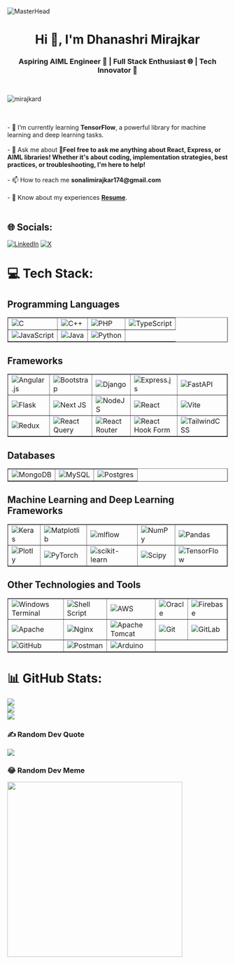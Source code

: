 <br>![MasterHead](https://camo.githubusercontent.com/082e4970f39bf3115a35b161f85d2b56a3146bc1b5c4f4822cdedfaf80fbaa8f/68747470733a2f2f692e696d6775722e636f6d2f344153616679302e706e67)<br>
<h1 align="center">Hi 👋, I'm Dhanashri Mirajkar</h1><h3 align="center">Aspiring AIML Engineer 🤖 | Full Stack Enthusiast 🌐 | Tech Innovator 🚀 </h3><br>

<p align="left"> <img src="https://komarev.com/ghpvc/?username=mirajkard&label=Profile%20views&color=0e75b6&style=flat" alt="mirajkard" /> </p><br>
<br>- 🌱 I’m currently learning <b>TensorFlow</b>, a powerful library for machine learning and deep learning tasks.<br>
<br>- 💬 Ask me about <b>🤖Feel free to ask me anything about React, Express, or AIML libraries! Whether it's about coding, implementation strategies, best practices, or troubleshooting, I'm here to help!</b><br><br>- 📫 How to reach me <b>sonalimirajkar174@gmail.com</b><br>
<br>- 📄 Know about my experiences <a href="https://github.com/MirajkarD/MirajkarD/blob/main/Dhanashri_Mirajkar.pdf" target="_blank"><b>Resume</b></a>.<br><br>


## 🌐 Socials:
[![LinkedIn](https://img.shields.io/badge/LinkedIn-%230077B5.svg?logo=linkedin&logoColor=white)](https://linkedin.com/in/dhanashri-mirajkar) [![X](https://img.shields.io/badge/X-black.svg?logo=X&logoColor=white)](https://x.com/DhanashriM_2004) 

# 💻 Tech Stack:
  <h2>Programming Languages</h2>
  <table border="1">
    <tr>
      <td><img src="https://img.shields.io/badge/c-%2300599C.svg?style=for-the-badge&logo=c&logoColor=white" alt="C"/></td>
      <td><img src="https://img.shields.io/badge/c++-%2300599C.svg?style=for-the-badge&logo=c%2B%2B&logoColor=white" alt="C++"/></td>
      <td><img src="https://img.shields.io/badge/php-%23777BB4.svg?style=for-the-badge&logo=php&logoColor=white" alt="PHP"/></td>
      <td><img src="https://img.shields.io/badge/typescript-%23007ACC.svg?style=for-the-badge&logo=typescript&logoColor=white" alt="TypeScript"/></td>
    </tr>
    <tr>
      <td><img src="https://img.shields.io/badge/javascript-%23323330.svg?style=for-the-badge&logo=javascript&logoColor=%23F7DF1E" alt="JavaScript"/></td>
      <td><img src="https://img.shields.io/badge/java-%23ED8B00.svg?style=for-the-badge&logo=openjdk&logoColor=white" alt="Java"/></td>
      <td><img src="https://img.shields.io/badge/python-3670A0?style=for-the-badge&logo=python&logoColor=ffdd54" alt="Python"/></td>
    </tr>
  </table>

  <h2>Frameworks</h2>
  <table border="1">
    <tr>
      <td><img src="https://img.shields.io/badge/angular.js-%23E23237.svg?style=for-the-badge&logo=angularjs&logoColor=white" alt="Angular.js"/></td>
      <td><img src="https://img.shields.io/badge/bootstrap-%238511FA.svg?style=for-the-badge&logo=bootstrap&logoColor=white" alt="Bootstrap"/></td>
      <td><img src="https://img.shields.io/badge/django-%23092E20.svg?style=for-the-badge&logo=django&logoColor=white" alt="Django"/></td>
      <td><img src="https://img.shields.io/badge/express.js-%23404d59.svg?style=for-the-badge&logo=express&logoColor=%2361DAFB" alt="Express.js"/></td>
      <td><img src="https://img.shields.io/badge/FastAPI-005571?style=for-the-badge&logo=fastapi" alt="FastAPI"/></td>
    </tr>
    <tr>
      <td><img src="https://img.shields.io/badge/flask-%23000.svg?style=for-the-badge&logo=flask&logoColor=white" alt="Flask"/></td>
      <td><img src="https://img.shields.io/badge/Next-black?style=for-the-badge&logo=next.js&logoColor=white" alt="Next JS"/></td>
      <td><img src="https://img.shields.io/badge/node.js-6DA55F?style=for-the-badge&logo=node.js&logoColor=white" alt="NodeJS"/></td>
      <td><img src="https://img.shields.io/badge/react-%2320232a.svg?style=for-the-badge&logo=react&logoColor=%2361DAFB" alt="React"/></td>
      <td><img src="https://img.shields.io/badge/vite-%23646CFF.svg?style=for-the-badge&logo=vite&logoColor=white" alt="Vite"/></td>
    </tr>
    <tr>
      <td><img src="https://img.shields.io/badge/redux-%23593d88.svg?style=for-the-badge&logo=redux&logoColor=white" alt="Redux"/></td>
      <td><img src="https://img.shields.io/badge/-React%20Query-FF4154?style=for-the-badge&logo=react%20query&logoColor=white" alt="React Query"/></td>
      <td><img src="https://img.shields.io/badge/React_Router-CA4245?style=for-the-badge&logo=react-router&logoColor=white" alt="React Router"/></td>
      <td><img src="https://img.shields.io/badge/React%20Hook%20Form-%23EC5990.svg?style=for-the-badge&logo=reacthookform&logoColor=white" alt="React Hook Form"/></td>
        <td><img src="https://img.shields.io/badge/tailwindcss-%2338B2AC.svg?style=for-the-badge&logo=tailwind-css&logoColor=white" alt="TailwindCSS"/></td>
    </tr>
  </table>
    
  <h2>Databases</h2>
  <table border="1">
    <tr>
      <td><img src="https://img.shields.io/badge/MongoDB-%234ea94b.svg?style=for-the-badge&logo=mongodb&logoColor=white" alt="MongoDB"></td>
      <td><img src="https://img.shields.io/badge/mysql-4479A1.svg?style=for-the-badge&logo=mysql&logoColor=white" alt="MySQL"/></td>
      <td><img src="https://img.shields.io/badge/postgres-%23316192.svg?style=for-the-badge&logo=postgresql&logoColor=white" alt="Postgres"/></td>
    </tr>
  </table>

  <h2>Machine Learning and Deep Learning Frameworks</h2>
  <table border="1">
    <tr>
      <td><img src="https://img.shields.io/badge/Keras-%23D00000.svg?style=for-the-badge&logo=Keras&logoColor=white" alt="Keras"/></td>
      <td><img src="https://img.shields.io/badge/Matplotlib-%23ffffff.svg?style=for-the-badge&logo=Matplotlib&logoColor=black" alt="Matplotlib"/></td>
      <td><img src="https://img.shields.io/badge/mlflow-%23d9ead3.svg?style=for-the-badge&logo=numpy&logoColor=blue" alt="mlflow"/></td>
      <td><img src="https://img.shields.io/badge/NumPy-%23013243.svg?style=for-the-badge&logo=numpy&logoColor=white" alt="NumPy"/></td>
      <td><img src="https://img.shields.io/badge/Pandas-%23150458.svg?style=for-the-badge&logo=pandas&logoColor=white" alt="Pandas"/></td>
    </tr>
    <tr>
      <td><img src="https://img.shields.io/badge/Plotly-%233F4F75.svg?style=for-the-badge&logo=plotly&logoColor=white" alt="Plotly"/></td>
      <td><img src="https://img.shields.io/badge/PyTorch-%23EE4C2C.svg?style=for-the-badge&logo=PyTorch&logoColor=white" alt="PyTorch"/></td>
      <td><img src="https://img.shields.io/badge/scikit--learn-%23F7931E.svg?style=for-the-badge&logo=scikit-learn&logoColor=white" alt="scikit-learn"/></td>
      <td><img src="https://img.shields.io/badge/SciPy-%230C55A5.svg?style=for-the-badge&logo=scipy&logoColor=white" alt="Scipy"/></td>
      <td><img src="https://img.shields.io/badge/TensorFlow-%23FF6F00.svg?style=for-the-badge&logo=TensorFlow&logoColor=white" alt="TensorFlow"/></td>
    </tr>
  </table>

  <h2>Other Technologies and Tools</h2>
  <table border="1">
    <tr>
      <td><img src="https://img.shields.io/badge/Windows%20Terminal-%234D4D4D.svg?style=for-the-badge&logo=windows-terminal&logoColor=white" alt="Windows Terminal"/></td>
      <td><img src="https://img.shields.io/badge/shell_script-%23121011.svg?style=for-the-badge&logo=gnu-bash&logoColor=white" alt="Shell Script"/></td>
      <td><img src="https://img.shields.io/badge/AWS-%23FF9900.svg?style=for-the-badge&logo=amazon-aws&logoColor=white" alt="AWS"/></td>
      <td><img src="https://img.shields.io/badge/Oracle-F80000?style=for-the-badge&logo=oracle&logoColor=white" alt="Oracle"/></td>
      <td><img src="https://img.shields.io/badge/firebase-%23039BE5.svg?style=for-the-badge&logo=firebase" alt="Firebase"/></td>
    </tr>
    <tr>
      <td><img src="https://img.shields.io/badge/apache-%23D42029.svg?style=for-the-badge&logo=apache&logoColor=white" alt="Apache"/></td>
      <td><img src="https://img.shields.io/badge/nginx-%23009639.svg?style=for-the-badge&logo=nginx&logoColor=white" alt="Nginx"/></td>
      <td><img src="https://img.shields.io/badge/apache%20tomcat-%23F8DC75.svg?style=for-the-badge&logo=apache-tomcat&logoColor=black" alt="Apache Tomcat"/></td>
      <td><img src="https://img.shields.io/badge/git-%23F05033.svg?style=for-the-badge&logo=git&logoColor=white" alt="Git"/></td>
      <td><img src="https://img.shields.io/badge/gitlab-%23181717.svg?style=for-the-badge&logo=gitlab&logoColor=white" alt="GitLab"/></td>
    </tr>
    <tr>
      <td><img src="https://img.shields.io/badge/github-%23121011.svg?style=for-the-badge&logo=github&logoColor=white" alt="GitHub"/></td>
      <td><img src="https://img.shields.io/badge/Postman-FF6C37?style=for-the-badge&logo=postman&logoColor=white" alt="Postman"/></td>
      <td><img src="https://img.shields.io/badge/-Arduino-00979D?style=for-the-badge&logo=Arduino&logoColor=white" alt="Arduino"/></td>
    </tr>
  </table>


</body>
</html>


# 📊 GitHub Stats:
![](https://github-readme-stats.vercel.app/api?username=MirajkarD&theme=dark&hide_border=false&include_all_commits=false&count_private=false)<br/>
![](https://github-readme-streak-stats.herokuapp.com/?user=MirajkarD&theme=dark&hide_border=false)<br/>
![](https://github-readme-stats.vercel.app/api/top-langs/?username=MirajkarD&theme=dark&hide_border=false&include_all_commits=false&count_private=false&layout=compact)

### ✍️ Random Dev Quote
![](https://quotes-github-readme.vercel.app/api?type=horizontal&theme=radical)

### 😂 Random Dev Meme
<img src='https://memer-new.vercel.app/' style="height: 400px;"/>

<!-- Proudly created with GPRM ( https://gprm.itsvg.in ) -->

